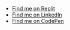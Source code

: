  - [Find me on Replit](https://replit.com/@StringRays1)
 - [Find me on LinkedIn](https://www.linkedin.com/in/rhea-eckman-74b985235/)
 - [Find me on CodePen](https://codepen.io/stringrays)
